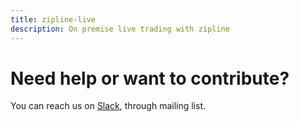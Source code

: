 ```yaml
---
title: zipline-live
description: On premise live trading with zipline
---
```

# Need help or want to contribute?
You can reach us on [Slack](https://join.slack.com/zipline-live/shared_invite/MTg4OTUwODgyOTEyLTE0OTYxMjE5ODctMDBhM2ZhZGFiNw),
 through mailing list.
